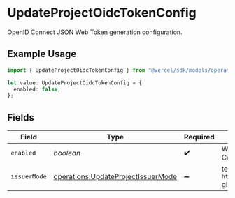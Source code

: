 # UpdateProjectOidcTokenConfig

OpenID Connect JSON Web Token generation configuration.

## Example Usage

```typescript
import { UpdateProjectOidcTokenConfig } from "@vercel/sdk/models/operations/updateproject.js";

let value: UpdateProjectOidcTokenConfig = {
  enabled: false,
};
```

## Fields

| Field                                                                                    | Type                                                                                     | Required                                                                                 | Description                                                                              |
| ---------------------------------------------------------------------------------------- | ---------------------------------------------------------------------------------------- | ---------------------------------------------------------------------------------------- | ---------------------------------------------------------------------------------------- |
| `enabled`                                                                                | *boolean*                                                                                | :heavy_check_mark:                                                                       | Whether or not to generate OpenID Connect JSON Web Tokens.                               |
| `issuerMode`                                                                             | [operations.UpdateProjectIssuerMode](../../models/operations/updateprojectissuermode.md) | :heavy_minus_sign:                                                                       | team: `https://oidc.vercel.com/[team_slug]` global: `https://oidc.vercel.com`            |